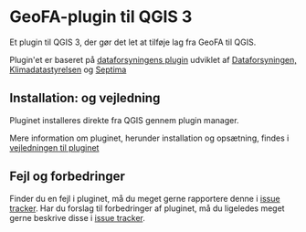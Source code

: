 # GeoFA-plugin til QGIS 3
Et plugin til QGIS 3, der gør det let at tilføje lag fra GeoFA til QGIS.

Plugin'et er baseret på <a href="https://github.com/SDFIdk/Qgis-dataforsyningen" target="_blank">dataforsyningens plugin</a> udviklet af <a href="https://dataforsyningen.dk/" target="_blank">Dataforsyningen, Klimadatastyrelsen</a> og <a href="https://septima.dk/" targer="_blank">Septima</a>

## Installation: og vejledning
Pluginet installeres direkte fra QGIS gennem plugin manager.

Mere information om pluginet, herunder installation og opsætning, findes i <a href="https://github.com/GeoDanmarkGeoFA/QGIS_GeoFA/blob/main/geofa_plugin/GeoFA_plugin_vejledning.pdf">vejledningen til pluginet</a>

## Fejl og forbedringer
Finder du en fejl i pluginet, må du meget gerne rapportere denne i <a href="https://github.com/GeoDanmarkGeoFA/QGIS_GeoFA/issues">issue tracker</a>.
Har du forslag til forbedringer af pluginet, må du ligeledes meget gerne beskrive disse i <a href="https://github.com/GeoDanmarkGeoFA/QGIS_GeoFA/issues">issue tracker</a>.
